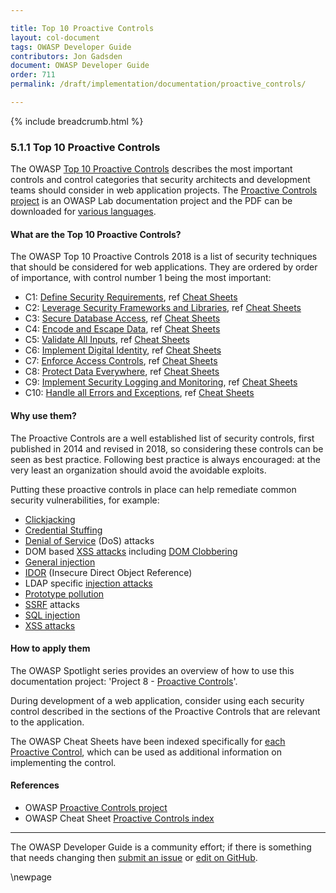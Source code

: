 ```yaml
---

title: Top 10 Proactive Controls
layout: col-document
tags: OWASP Developer Guide
contributors: Jon Gadsden
document: OWASP Developer Guide
order: 711
permalink: /draft/implementation/documentation/proactive_controls/

---
```


{% include breadcrumb.html %}

### 5.1.1 Top 10 Proactive Controls

The OWASP [Top 10 Proactive Controls][csproactive] describes the most important controls and control categories
that security architects and development teams should consider in web application projects.
The [Proactive Controls project][proactive10] is an OWASP Lab documentation project and
the PDF can be downloaded for [various languages][proactive10-pdf].

#### What are the Top 10 Proactive Controls?

The OWASP Top 10 Proactive Controls 2018 is a list of security techniques that should be considered for web applications.
They are ordered by order of importance, with control number 1 being the most important:

* C1: [Define Security Requirements][control1], ref [Cheat Sheets][csproactive-c1]
* C2: [Leverage Security Frameworks and Libraries][control2], ref [Cheat Sheets][csproactive-c2]
* C3: [Secure Database Access][control3], ref [Cheat Sheets][csproactive-c3]
* C4: [Encode and Escape Data][control4], ref [Cheat Sheets][csproactive-c4]
* C5: [Validate All Inputs][control5], ref [Cheat Sheets][csproactive-c5]
* C6: [Implement Digital Identity][control6], ref [Cheat Sheets][csproactive-c6]
* C7: [Enforce Access Controls][control7], ref [Cheat Sheets][csproactive-c7]
* C8: [Protect Data Everywhere][control8], ref [Cheat Sheets][csproactive-c8]
* C9: [Implement Security Logging and Monitoring][control9], ref [Cheat Sheets][csproactive-c9]
* C10: [Handle all Errors and Exceptions][control10], ref [Cheat Sheets][csproactive-c10]

#### Why use them?

The Proactive Controls are a well established list of security controls, first published in 2014
and revised in 2018, so considering these controls can be seen as best practice.
Following best practice is always encouraged: at the very least an organization should avoid the avoidable exploits.

Putting these proactive controls in place can help remediate common security vulnerabilities, for example:

* [Clickjacking][csclick]
* [Credential Stuffing][cscreds]
* [Denial of Service][csdos] (DoS) attacks
* DOM based [XSS attacks][csdom] including [DOM Clobbering][csdomclub]
* [General injection][csinjection]
* [IDOR][csidor] (Insecure Direct Object Reference)
* LDAP specific [injection attacks][csldap]
* [Prototype pollution][csproto]
* [SSRF][csssrf] attacks
* [SQL injection][cssql]
* [XSS attacks][csxss]

#### How to apply them

The OWASP Spotlight series provides an overview of how to use this documentation project:
'Project 8 - [Proactive Controls][spotlight08]'.

During development of a web application, consider using each security control
described in the sections of the Proactive Controls that are relevant to the application.

The OWASP Cheat Sheets have been indexed specifically for [each Proactive Control][csproactive],
which can be used as additional information on implementing the control.

#### References

* OWASP [Proactive Controls project][proactive10]
* OWASP Cheat Sheet [Proactive Controls index][csproactive]

----

The OWASP Developer Guide is a community effort; if there is something that needs changing
then [submit an issue][issue070101] or [edit on GitHub][edit070101].

[csclick]: https://cheatsheetseries.owasp.org/cheatsheets/Clickjacking_Defense_Cheat_Sheet
[cscreds]: https://cheatsheetseries.owasp.org/cheatsheets/Credential_Stuffing_Prevention_Cheat_Sheet
[csdom]: https://cheatsheetseries.owasp.org/cheatsheets/DOM_based_XSS_Prevention_Cheat_Sheet
[csdomclub]: https://cheatsheetseries.owasp.org/cheatsheets/DOM_Clobbering_Prevention_Cheat_Sheet
[csdos]: https://cheatsheetseries.owasp.org/cheatsheets/Denial_of_Service_Cheat_Sheet
[csidor]: https://cheatsheetseries.owasp.org/cheatsheets/Insecure_Direct_Object_Reference_Prevention_Cheat_Sheet
[csinjection]: https://cheatsheetseries.owasp.org/cheatsheets/Injection_Prevention_Cheat_Sheet
[csldap]: https://cheatsheetseries.owasp.org/cheatsheets/LDAP_Injection_Prevention_Cheat_Sheet
[csproto]: https://cheatsheetseries.owasp.org/cheatsheets/Prototype_Pollution_Prevention_Cheat_Sheet
[csproactive]: https://cheatsheetseries.owasp.org/IndexProactiveControls
[csproactive-c1]: https://cheatsheetseries.owasp.org/IndexProactiveControls.html#c1-define-security-requirements
[csproactive-c2]: https://cheatsheetseries.owasp.org/IndexProactiveControls.html#c2-leverage-security-frameworks-and-libraries
[csproactive-c3]: https://cheatsheetseries.owasp.org/IndexProactiveControls.html#c3-secure-database-access
[csproactive-c4]: https://cheatsheetseries.owasp.org/IndexProactiveControls.html#c4-encode-and-escape-data
[csproactive-c5]: https://cheatsheetseries.owasp.org/IndexProactiveControls.html#c5-validate-all-inputs
[csproactive-c6]: https://cheatsheetseries.owasp.org/IndexProactiveControls.html#c6-implement-digital-identity
[csproactive-c7]: https://cheatsheetseries.owasp.org/IndexProactiveControls.html#c7-enforce-access-controls
[csproactive-c8]: https://cheatsheetseries.owasp.org/IndexProactiveControls.html#c8-protect-data-everywhere
[csproactive-c9]: https://cheatsheetseries.owasp.org/IndexProactiveControls.html#c9-implement-security-logging-and-monitoring
[csproactive-c10]: https://cheatsheetseries.owasp.org/IndexProactiveControls.html#c10-handle-all-errors-and-exceptions
[cssql]: https://cheatsheetseries.owasp.org/cheatsheets/SQL_Injection_Prevention_Cheat_Sheet
[csssrf]:  https://cheatsheetseries.owasp.org/cheatsheets/Server_Side_Request_Forgery_Prevention_Cheat_Sheet
[csxss]: https://cheatsheetseries.owasp.org/cheatsheets/Cross_Site_Scripting_Prevention_Cheat_Sheet
[control1]: https://owasp.org/www-project-proactive-controls/v3/en/c1-security-requirements
[control2]: https://owasp.org/www-project-proactive-controls/v3/en/c2-leverage-security-frameworks-libraries
[control3]: https://owasp.org/www-project-proactive-controls/v3/en/c3-secure-database
[control4]: https://owasp.org/www-project-proactive-controls/v3/en/c4-encode-escape-data
[control5]: https://owasp.org/www-project-proactive-controls/v3/en/c5-validate-inputs
[control6]: https://owasp.org/www-project-proactive-controls/v3/en/c6-digital-identity
[control7]: https://owasp.org/www-project-proactive-controls/v3/en/c7-enforce-access-controls
[control8]: https://owasp.org/www-project-proactive-controls/v3/en/c8-protect-data-everywhere
[control9]: https://owasp.org/www-project-proactive-controls/v3/en/c9-security-logging
[control10]: https://owasp.org/www-project-proactive-controls/v3/en/c10-errors-exceptions
[edit070101]: https://github.com/OWASP/www-project-developer-guide/blob/main/draft/07-implementation/01-documentation/01-proactive-controls.md
[issue070101]: https://github.com/OWASP/www-project-developer-guide/issues/new?labels=content&template=request.md&title=Update:%2007-implementation/01-documentation/01-proactive-controls
[proactive10]: https://owasp.org/www-project-proactive-controls/
[proactive10-pdf]: https://github.com/OWASP/www-project-proactive-controls/tree/master/v3
[spotlight08]: https://youtu.be/HRtYDCWOSc0

\newpage
